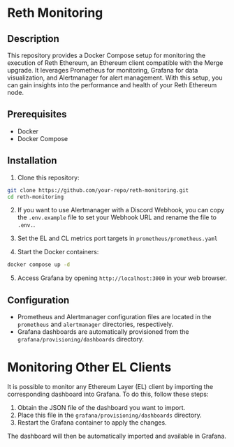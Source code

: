 # Reth Monitoring

## Description
This repository provides a Docker Compose setup for monitoring the execution of Reth Ethereum, an Ethereum client compatible with the Merge upgrade. It leverages Prometheus for monitoring, Grafana for data visualization, and Alertmanager for alert management. With this setup, you can gain insights into the performance and health of your Reth Ethereum node.

## Prerequisites
- Docker
- Docker Compose

## Installation

1. Clone this repository:

```bash
git clone https://github.com/your-repo/reth-monitoring.git
cd reth-monitoring
```

2. If you want to use Alertmanager with a Discord Webhook, you can copy the `.env.example` file to set your Webhook URL and rename the file to `.env.`.

3. Set the EL and CL metrics port targets in `prometheus/prometheus.yaml`

4. Start the Docker containers:
```bash
docker compose up -d
```

5. Access Grafana by opening `http://localhost:3000` in your web browser.

## Configuration

- Prometheus and Alertmanager configuration files are located in the `prometheus` and `alertmanager` directories, respectively.
- Grafana dashboards are automatically provisioned from the `grafana/provisioning/dashboards` directory.

# Monitoring Other EL Clients
It is possible to monitor any Ethereum Layer (EL) client by importing the corresponding dashboard into Grafana. To do this, follow these steps:

1. Obtain the JSON file of the dashboard you want to import.
2. Place this file in the `grafana/provisioning/dashboards` directory.
3. Restart the Grafana container to apply the changes.

The dashboard will then be automatically imported and available in Grafana.